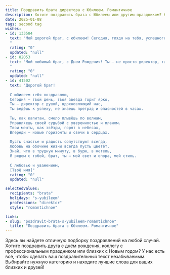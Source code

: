 ```yaml
---
title: Поздравить брата директора с Юбилеем. Романтичное
description: Хотите поздравить брата с Юбилеем или другим праздником? Наш ИИ создаст незабываемое поздравление, а вы обязательно выделитесь среди других.  
date: 2025-01-08
tags: second tag
wishes:
- id: 133584
  text: "Мой дорогой брат, с юбилеем! Сегодня, глядя на тебя, успешного директора, я понимаю, насколько ты силён, целеустремлён и смел. Ты – настоящий мужчина, воплощение надежности и романтики,  который строит не только свою карьеру, но и свой прекрасный мир, полный любви и верности. Пусть твой путь и дальше будет полон ярких событий, новых свершений и безграничного счастья! Пусть все твои мечты сбываются, а сердце всегда будет наполнено теплом и любовью!  С юбилеем!
  "
  rating: "0"
  updated: "null"
- id: 82053
  text: "Мой любимый брат, с Днем Рождения! Ты – не просто директор, ты –  рулевой нашего семейного корабля, ведущий нас к светлым горизонтам. Пусть твоя душа всегда будет полна творческих идей, а сердце –  нежностью и любовью. Счастья тебе, брат, и огромной, неисчерпаемой силы!
  "
  rating: "0"
  updated: "null"
- id: 41502
  text: "Дорогой брат!
  
  С юбилеем тебя поздравляю,
  Сегодня — твой день, твоя звезда горит ярко,
  Ты — директор с душой, вдохновляющий нас,
  Ты ведёшь к успеху, не знаешь преград и опасностей в часах.
  
  Ты, как капитан, смело плывёшь по волнам,
  Управляешь своей судьбой с уверенностью и планом.
  Твои мечты, как звёзды, горят в небесах,
  Впереди — новые горизонты и свечи в сердцах.
  
  Пусть счастье и радость сопутствуют всегда,
  Любовь на обочине жизни всегда пусть цветёт.
  Знай, что в трудную минуту, в бурю, в метель,
  Я рядом с тобой, брат, ты — мой свет и опора, мой стиль.
  
  С любовью и уважением,
  [Твоё имя]"
  rating: "0"
  updated: "null"

selectedValues:
  recipients: "brata"
  holidays: "s-yubileem"
  professions: "direktor"
  style: "romantichnoe"

links:
- slug: "pozdravit-brata-s-yubileem-romantichnoe"
  title: "Поздравить брата с Юбилеем. Романтичное"
---
```


Здесь вы найдете отличную подборку поздравлений на любой случай.
Хотите поздравить друга с днём рождения, коллегу с профессиональным праздником или близких с Новым годом? У нас есть всё, чтобы сделать ваш поздравительный текст незабываемым. Выбирайте нужную категорию и находите лучшие слова для ваших близких и друзей!
